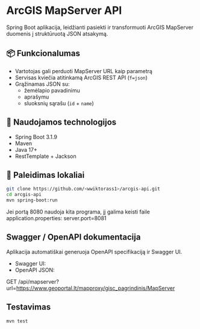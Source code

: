 # ArcGIS MapServer API

Spring Boot aplikacija, leidžianti pasiekti ir transformuoti ArcGIS MapServer duomenis į struktūruotą JSON atsakymą.

## 📦 Funkcionalumas

- Vartotojas gali perduoti MapServer URL kaip parametrą
- Servisas kviečia atitinkamą ArcGIS REST API (`f=json`)
- Grąžinamas JSON su:
  - žemėlapio pavadinimu
  - aprašymu
  - sluoksnių sąrašu (`id` + `name`)

## 🔧 Naudojamos technologijos

- Spring Boot 3.1.9
- Maven
- Java 17+
- RestTemplate + Jackson

## 🚀 Paleidimas lokaliai

```bash
git clone https://github.com/<wwiktorass1>/arcgis-api.git
cd arcgis-api
mvn spring-boot:run

```
Jei portą 8080 naudoja kita programa, jį galima keisti faile application.properties:
server.port=8081

## Swagger / OpenAPI dokumentacija
Aplikacija automatiškai generuoja OpenAPI specifikaciją ir Swagger UI.
- Swagger UI: 
- OpenAPI JSON: 

GET /api/mapserver?url=https://www.geoportal.lt/mapproxy/gisc_pagrindinis/MapServer

## Testavimas

```bash
mvn test
```

